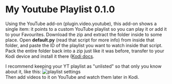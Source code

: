 # My Youtube Playlist 0.1.0
Using the YouTube add-on (plugin.video.youtube), this add-on shows a single item: it points to a custom YouTube playlist so you can play it or add it to your Favourites.
Download the zip and extract the folder inside to some place. Open **default.py** (read that script for more info) from inside that folder, and paste the ID of the playlist you want to watch inside that script.  
Pack the entire folder back into a zip just like it was before, transfer to your Kodi device and install it there ([Kodi docs](https://kodi.wiki/view/HOW-TO:Install_add-ons_from_zip_files).

I recommend keeping your YT playlist as "unlisted" so that only you know about it, like this:
![playlist settings](https://images2.imgbox.com/c8/19/rz1jW6aT_o.png)  
Then add videos to it on YouTube and watch them later in Kodi.
